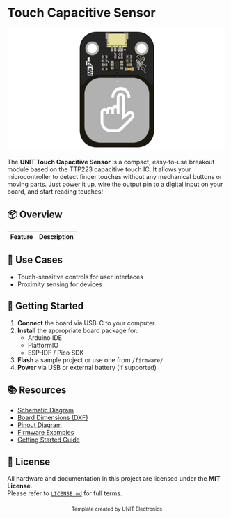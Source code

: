 
# Touch Capacitive Sensor


<div align="center">
  <img src="hardware/resources/unit_top_V_0_0_1_ue0099_Sensor_Touch.png" width="500px" alt="Development Board">
  <p><em></em></p>
</div>

The **UNIT Touch Capacitive Sensor** is a compact, easy-to-use breakout module based on the TTP223 capacitive touch IC. It allows your microcontroller to detect finger touches without any mechanical buttons or moving parts. Just power it up, wire the output pin to a digital input on your board, and start reading touches!


## 📦 Overview

| Feature                 | Description                                                   |
|------------------------|---------------------------------------------------------------|



## 🧪 Use Cases

- Touch-sensitive controls for user interfaces
- Proximity sensing for devices


## 🚀 Getting Started

1. **Connect** the board via USB-C to your computer.
2. **Install** the appropriate board package for:
   - Arduino IDE
   - PlatformIO
   - ESP-IDF / Pico SDK
3. **Flash** a sample project or use one from `/firmware/`
4. **Power** via USB or external battery (if supported)


## 📚 Resources

- [Schematic Diagram](hardware/schematic.pdf)
- [Board Dimensions (DXF)](docs/dimensions.dxf)
- [Pinout Diagram](docs/pinout.png)
- [Firmware Examples](firmware/)
- [Getting Started Guide](docs/getting_started.md)



## 📝 License

All hardware and documentation in this project are licensed under the **MIT License**.  
Please refer to [`LICENSE.md`](LICENSE.md) for full terms.



<div align="center">
  <sub>Template created by UNIT Electronics </sub>
</div>
